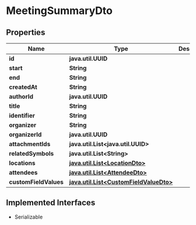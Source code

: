 

# MeetingSummaryDto


## Properties

Name | Type | Description | Notes
------------ | ------------- | ------------- | -------------
**id** | **java.util.UUID** |  |  [optional]
**start** | **String** |  |  [optional]
**end** | **String** |  |  [optional]
**createdAt** | **String** |  |  [optional]
**authorId** | **java.util.UUID** |  |  [optional]
**title** | **String** |  |  [optional]
**identifier** | **String** |  |  [optional]
**organizer** | **String** |  |  [optional]
**organizerId** | **java.util.UUID** |  |  [optional]
**attachmentIds** | **java.util.List&lt;java.util.UUID&gt;** |  |  [optional]
**relatedSymbols** | **java.util.List&lt;String&gt;** |  |  [optional]
**locations** | [**java.util.List&lt;LocationDto&gt;**](LocationDto.md) |  |  [optional]
**attendees** | [**java.util.List&lt;AttendeeDto&gt;**](AttendeeDto.md) |  |  [optional]
**customFieldValues** | [**java.util.List&lt;CustomFieldValueDto&gt;**](CustomFieldValueDto.md) |  |  [optional]


## Implemented Interfaces

* Serializable


